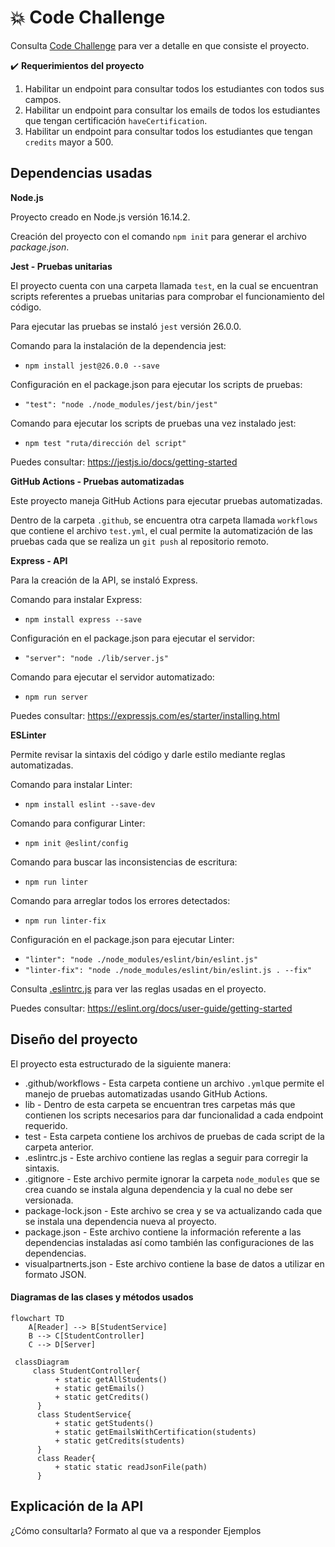 # 💥 Code Challenge 

Consulta [Code Challenge](https://github.com/LaunchX-InnovaccionVirtual/MissionNodeJS/blob/main/semanas/semana_4/5_code_challenge.md) para ver a detalle en que consiste el proyecto.

✔️ **Requerimientos del proyecto**

1. Habilitar un endpoint para consultar todos los estudiantes con todos sus campos.
2. Habilitar un endpoint para consultar los emails de todos los estudiantes que tengan certificación `haveCertification`.
3. Habilitar un endpoint para consultar todos los estudiantes que tengan `credits` mayor a 500.

## Dependencias usadas 

**Node.js**

Proyecto creado en Node.js versión 16.14.2.

Creación del proyecto con el comando `npm init` para generar el archivo *package.json*.

**Jest - Pruebas unitarias**

El proyecto cuenta con una carpeta llamada `test`, en la cual se encuentran scripts referentes a pruebas unitarias para comprobar el funcionamiento del código. 

Para ejecutar las pruebas se instaló `jest` versión 26.0.0.

Comando para la instalación de la dependencia jest: 
+ `npm install jest@26.0.0 --save`
  
Configuración en el package.json para ejecutar los scripts de pruebas: 
+ `"test": "node ./node_modules/jest/bin/jest"`

Comando para ejecutar los scripts de pruebas una vez instalado jest: 
+ `npm test "ruta/dirección del script"`

Puedes consultar: <https://jestjs.io/docs/getting-started>

**GitHub Actions - Pruebas automatizadas**

Este proyecto maneja GitHub Actions para ejecutar pruebas automatizadas.

Dentro de la carpeta `.github`, se encuentra otra carpeta llamada `workflows` que contiene el archivo `test.yml`, el cual permite la automatización de las pruebas cada que se realiza un `git push` al repositorio remoto.

**Express - API**

Para la creación de la API, se instaló Express.

Comando para instalar Express:
+ `npm install express --save`

Configuración en el package.json para ejecutar el servidor:
+  `"server": "node ./lib/server.js"`

Comando para ejecutar el servidor automatizado:
+ `npm run server`

Puedes consultar: <https://expressjs.com/es/starter/installing.html>

**ESLinter**

Permite revisar la sintaxis del código y darle estilo mediante reglas automatizadas.

Comando para instalar Linter:
+ `npm install eslint --save-dev`

Comando para configurar Linter:
+ `npm init @eslint/config`
  
Comando para buscar las inconsistencias de escritura:
+ `npm run linter`

Comando para arreglar todos los errores detectados:
+ `npm run linter-fix`

Configuración en el package.json para ejecutar Linter:
+  `"linter": "node ./node_modules/eslint/bin/eslint.js"`
+  `"linter-fix": "node ./node_modules/eslint/bin/eslint.js . --fix"`

Consulta [.eslintrc.js](https://github.com/DanielaBeltranCruz/Code-Challenge/blob/master/.eslintrc.js) para ver las reglas usadas en el proyecto. 

Puedes consultar: <https://eslint.org/docs/user-guide/getting-started>

## Diseño del proyecto

El proyecto esta estructurado de la siguiente manera:
+ .github/workflows - Esta carpeta contiene un archivo `.yml`que permite el manejo de pruebas automatizadas usando GitHub Actions.
+ lib - Dentro de esta carpeta se encuentran tres carpetas más que contienen los scripts necesarios para dar funcionalidad a cada endpoint requerido.
+ test - Esta carpeta contiene los archivos de pruebas de cada script de la carpeta anterior.
+ .eslintrc.js - Este archivo contiene las reglas a seguir para corregir la sintaxis.
+ .gitignore - Este archivo permite ignorar la carpeta `node_modules` que se crea cuando se instala alguna dependencia y la cual no debe ser versionada. 
+ package-lock.json - Este archivo se crea y se va actualizando cada que se instala una dependencia nueva al proyecto.
+ package.json - Este archivo contiene la información referente a las dependencias instaladas así como también las configuraciones de las dependencias.
+ visualpartnerts.json - Este archivo contiene la base de datos a utilizar en formato JSON.

#### Diagramas de las clases y métodos usados

```mermaid
flowchart TD
    A[Reader] --> B[StudentService]
    B --> C[StudentController]
    C --> D[Server]
```

```mermaid
 classDiagram
     class StudentController{
          + static getAllStudents()
          + static getEmails()
          + static getCredits()
      }
      class StudentService{
          + static getStudents()
          + static getEmailsWithCertification(students)
          + static getCredits(students)
      }
      class Reader{
          + static static readJsonFile(path)
      }
```

## Explicación de la API

¿Cómo consultarla?
Formato al que va a responder
Ejemplos